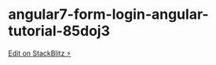 # angular7-form-login-angular-tutorial-85doj3

[Edit on StackBlitz ⚡️](https://stackblitz.com/edit/angular7-form-login-angular-tutorial-85doj3)